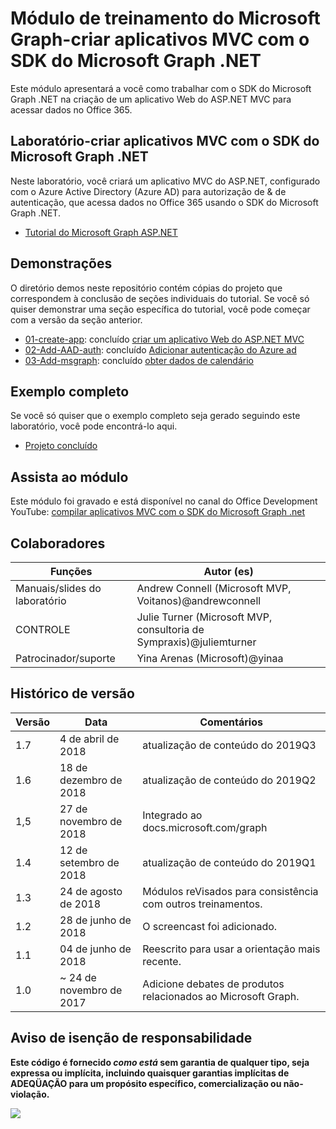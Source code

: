 # <a name="microsoft-graph-training-module---build-mvc-apps-with-the-microsoft-graph-net-sdk"></a>Módulo de treinamento do Microsoft Graph-criar aplicativos MVC com o SDK do Microsoft Graph .NET

Este módulo apresentará a você como trabalhar com o SDK do Microsoft Graph .NET na criação de um aplicativo Web do ASP.NET MVC para acessar dados no Office 365.

## <a name="lab---build-mvc-apps-with-the-microsoft-graph-net-sdk"></a>Laboratório-criar aplicativos MVC com o SDK do Microsoft Graph .NET

Neste laboratório, você criará um aplicativo MVC do ASP.NET, configurado com o Azure Active Directory (Azure AD) para autorização de & de autenticação, que acessa dados no Office 365 usando o SDK do Microsoft Graph .NET.

- [Tutorial do Microsoft Graph ASP.NET](https://docs.microsoft.com/graph/training/aspnet-tutorial)

## <a name="demos"></a>Demonstrações

O [](./Demos) diretório demos neste repositório contém cópias do projeto que correspondem à conclusão de seções individuais do tutorial. Se você só quiser demonstrar uma seção específica do tutorial, você pode começar com a versão da seção anterior.

- [01-create-app](Demos/01-create-app): concluído [criar um aplicativo Web do ASP.NET MVC](https://docs.microsoft.com/graph/training/aspnet-tutorial?tutorial-step=1)
- [02-Add-AAD-auth](Demos/02-add-aad-auth): concluído [Adicionar autenticação do Azure ad](https://docs.microsoft.com/graph/training/aspnet-tutorial?tutorial-step=3)
- [03-Add-msgraph](Demos/03-add-msgraph): concluído [obter dados de calendário](https://docs.microsoft.com/graph/training/aspnet-tutorial?tutorial-step=4)

## <a name="completed-sample"></a>Exemplo completo

Se você só quiser que o exemplo completo seja gerado seguindo este laboratório, você pode encontrá-lo aqui.

- [Projeto concluído](Demos/03-add-msgraph)

## <a name="watch-the-module"></a>Assista ao módulo

Este módulo foi gravado e está disponível no canal do Office Development YouTube: [compilar aplicativos MVC com o SDK do Microsoft Graph .net](https://youtu.be/87_gpuFg1Wo)

## <a name="contributors"></a>Colaboradores

|        Funções         |                            Autor (es)                             |
| -------------------- | ---------------------------------------------------------------- |
| Manuais/slides do laboratório | Andrew Connell (Microsoft MVP, Voitanos)@andrewconnell          |
| CONTROLE                   | Julie Turner (Microsoft MVP, consultoria de Sympraxis)@juliemturner |
| Patrocinador/suporte    | Yina Arenas (Microsoft)@yinaa                                   |

## <a name="version-history"></a>Histórico de versão

| Versão |        Data        |                       Comentários                       |
| ------- | ------------------ | ---------------------------------------------------- |
| 1.7     | 4 de abril de 2018      | atualização de conteúdo do 2019Q3                               |
| 1.6     | 18 de dezembro de 2018  | atualização de conteúdo do 2019Q2                               |
| 1,5     | 27 de novembro de 2018  | Integrado ao docs.microsoft.com/graph                |
| 1.4     | 12 de setembro de 2018 | atualização de conteúdo do 2019Q1                               |
| 1.3     | 24 de agosto de 2018    | Módulos reVisados para consistência com outros treinamentos. |
| 1.2     | 28 de junho de 2018      | O screencast foi adicionado.                                    |
| 1.1     | 04 de junho de 2018      | Reescrito para usar a orientação mais recente.                    |
| 1.0     | ~ 24 de novembro de 2017 | Adicione debates de produtos relacionados ao Microsoft Graph.       |

## <a name="disclaimer"></a>Aviso de isenção de responsabilidade

**Este código é fornecido *como está* sem garantia de qualquer tipo, seja expressa ou implícita, incluindo quaisquer garantias implícitas de ADEQÜAÇÃO para um propósito específico, comercialização ou não-violação.**

<img src="https://telemetry.sharepointpnp.com/msgraph-training-aspnetmvcapp" />